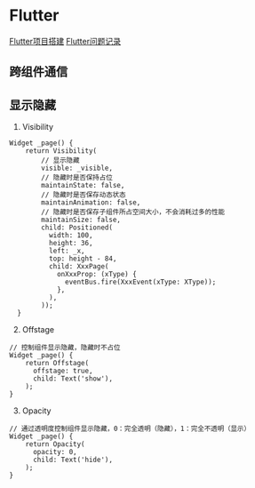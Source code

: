 # Flutter

[Flutter项目搭建](https://github.com/dannycx/XTools/blob/main/notes/flutter/flutter_one.md)
[Flutter问题记录](https://github.com/dannycx/XTools/blob/main/notes/flutter/flutter_two.md)

## 跨组件通信


## 显示隐藏
1. Visibility
```
Widget _page() {
    return Visibility(
        // 显示隐藏
        visible: _visible,
        // 隐藏时是否保持占位
        maintainState: false,
        // 隐藏时是否保存动态状态
        maintainAnimation: false,
        // 隐藏时是否保存子组件所占空间大小，不会消耗过多的性能
        maintainSize: false,
        child: Positioned(
          width: 100,
          height: 36,
          left: _x,
          top: height - 84,
          child: XxxPage(
            onXxxProp: (xType) {
              eventBus.fire(XxxEvent(xType: XType));
            },
          ),
        ));
  }
```
2. Offstage
```
// 控制组件显示隐藏，隐藏时不占位
Widget _page() {
    return Offstage(
      offstage: true,
      child: Text('show'),
    );
}
```
3. Opacity
```
// 通过透明度控制组件显示隐藏，0：完全透明（隐藏），1：完全不透明（显示）
Widget _page() {
    return Opacity(
      opacity: 0,
      child: Text('hide'),
    );
}
```







